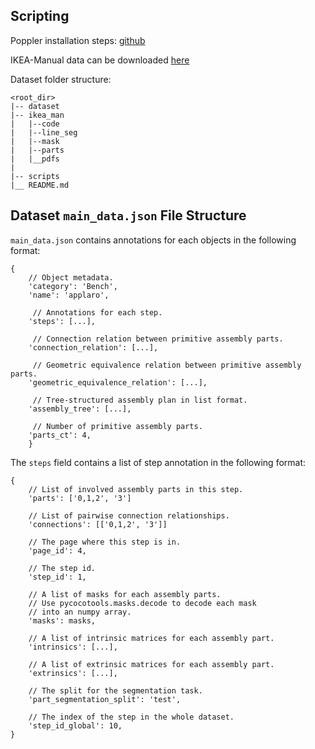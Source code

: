 ## Scripting

Poppler installation steps: [github](https://github.com/Belval/pdf2image)

IKEA-Manual data can be downloaded [here](https://download.cs.stanford.edu/viscam/ikea_manual/dataset.zip)

Dataset folder structure:
```
<root_dir>
|-- dataset
|-- ikea_man
|   |--code
|   |--line_seg
|   |--mask
|   |--parts
|   |__pdfs
|
|-- scripts
|__ README.md
```


## Dataset `main_data.json` File Structure
`main_data.json` contains annotations for each objects in the following format:
```
{
    // Object metadata.
    'category': 'Bench',
    'name': 'applaro',
    
     // Annotations for each step.
    'steps': [...],
    
     // Connection relation between primitive assembly parts.
    'connection_relation': [...], 
    
     // Geometric equivalence relation between primitive assembly parts.
    'geometric_equivalence_relation': [...],
    
     // Tree-structured assembly plan in list format.
    'assembly_tree': [...],
    
     // Number of primitive assembly parts.
    'parts_ct': 4, 
    }
```

The `steps` field contains a list of step annotation in the following format:

```
{
    // List of involved assembly parts in this step.
    'parts': ['0,1,2', '3']
    
    // List of pairwise connection relationships.
    'connections': [['0,1,2', '3']]
    
    // The page where this step is in.
    'page_id': 4,
    
    // The step id.
    'step_id': 1,
    
    // A list of masks for each assembly parts.
    // Use pycocotools.masks.decode to decode each mask
    // into an numpy array.
    'masks': masks,
    
    // A list of intrinsic matrices for each assembly part.
    'intrinsics': [...],
    
    // A list of extrinsic matrices for each assembly part.
    'extrinsics': [...],
    
    // The split for the segmentation task.
    'part_segmentation_split': 'test',
    
    // The index of the step in the whole dataset.
    'step_id_global': 10,
}
```